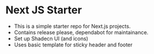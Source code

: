 # Next JS Starter

- This is a simple starter repo for Next.js projects.
- Contains release please, dependabot for maintainance.
- Set up Shadecn UI (and icons)
- Uses basic template for sticky header and footer
